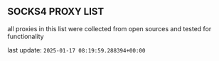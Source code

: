 ## SOCKS4 PROXY LIST

all proxies in this list were collected from open sources and tested for functionality

last update: `2025-01-17 08:19:59.288394+00:00`